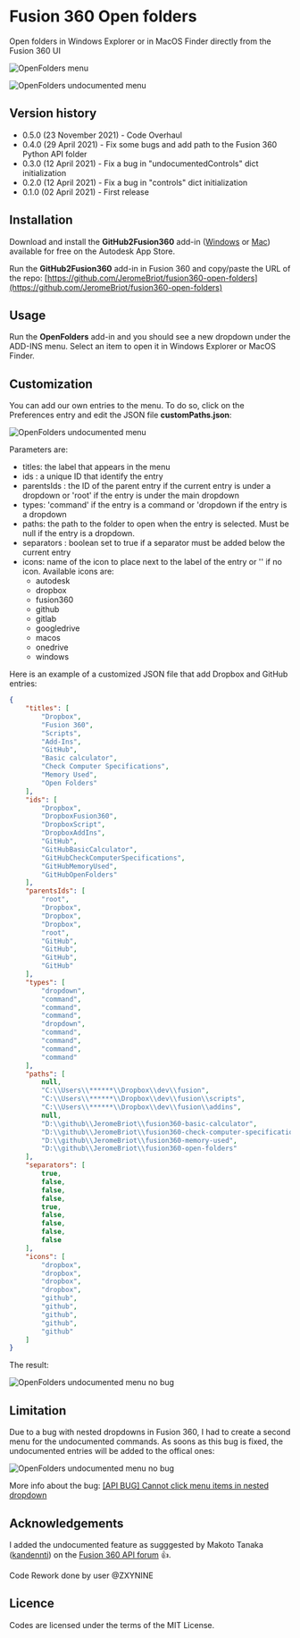 # Fusion 360 Open folders
Open folders in Windows Explorer or in MacOS Finder directly from the Fusion 360 UI

![OpenFolders menu](./images/fusion-360-open-folders-01.png)

![OpenFolders undocumented menu](./images/fusion-360-open-folders-03.png)

## Version history
- 0.5.0 (23 November 2021) - Code Overhaul
- 0.4.0 (29 April 2021) - Fix some bugs and add path to the Fusion 360 Python API folder
- 0.3.0 (12 April 2021) - Fix a bug in "undocumentedControls" dict initialization
- 0.2.0 (12 April 2021) - Fix a bug in "controls" dict initialization
- 0.1.0 (02 April 2021) - First release

## Installation

Download and install the **GitHub2Fusion360** add-in ([Windows](https://apps.autodesk.com/FUSION/fr/Detail/Index?id=789800822168335025&appLang=en&os=Win64) or [Mac](https://apps.autodesk.com/FUSION/fr/Detail/Index?id=789800822168335025&os=Mac&appLang=en)) available for free on the Autodesk App Store.

Run the **GitHub2Fusion360** add-in in Fusion 360 and copy/paste the URL of the repo: [https://github.com/JeromeBriot/fusion360-open-folders](https://github.com/JeromeBriot/fusion360-open-folders)

## Usage

Run the **OpenFolders** add-in and you should see a new dropdown under the ADD-INS menu. Select an item to open it in Windows Explorer or MacOS Finder.

## Customization

You can add our own entries to the menu. To do so, click on the Preferences entry and edit the JSON file **customPaths.json**:

![OpenFolders undocumented menu](./images/fusion-360-open-folders-05.png)

Parameters are:
* titles: the label that appears in the menu
* ids : a unique ID that identify the entry
* parentsIds : the ID of the parent entry if the current entry is under a dropdown or 'root' if the entry is under the main dropdown
* types: 'command' if the entry is a command or 'dropdown if the entry is a dropdown
* paths: the path to the folder to open when the entry is selected. Must be null if the entry is a dropdown.
* separators : boolean set to true if a separator must be added below the current entry
* icons: name of the icon to place next to the label of the entry or '' if no icon. Available icons are:
    * autodesk
    * dropbox
    * fusion360
    * github
    * gitlab
    * googledrive
    * macos
    * onedrive
    * windows

Here is an example of a customized JSON file that add Dropbox and GitHub entries:
```json
{
	"titles": [
		"Dropbox",
		"Fusion 360",
		"Scripts",
		"Add-Ins",
		"GitHub",
		"Basic calculator",
		"Check Computer Specifications",
		"Memory Used",
		"Open Folders"
	],
	"ids": [
		"Dropbox",
		"DropboxFusion360",
		"DropboxScript",
		"DropboxAddIns",
		"GitHub",
		"GitHubBasicCalculator",
		"GitHubCheckComputerSpecifications",
		"GitHubMemoryUsed",
		"GitHubOpenFolders"
	],
	"parentsIds": [
		"root",
		"Dropbox",
		"Dropbox",
		"Dropbox",
		"root",
		"GitHub",
		"GitHub",
		"GitHub",
		"GitHub"
	],
	"types": [
		"dropdown",
		"command",
		"command",
		"command",
		"dropdown",
		"command",
		"command",
		"command",
		"command"
	],
	"paths": [
		null,
		"C:\\Users\\******\\Dropbox\\dev\\fusion",
		"C:\\Users\\******\\Dropbox\\dev\\fusion\\scripts",
		"C:\\Users\\******\\Dropbox\\dev\\fusion\\addins",
		null,
		"D:\\github\\JeromeBriot\\fusion360-basic-calculator",
		"D:\\github\\JeromeBriot\\fusion360-check-computer-specifications",
		"D:\\github\\JeromeBriot\\fusion360-memory-used",
		"D:\\github\\JeromeBriot\\fusion360-open-folders"
	],
	"separators": [
		true,
		false,
		false,
		false,
		true,
		false,
		false,
		false,
		false
	],
	"icons": [
		"dropbox",
		"dropbox",
		"dropbox",
		"dropbox",
		"github",
		"github",
		"github",
		"github",
		"github"
	]
}
```

The result:

![OpenFolders undocumented menu no bug](./images/fusion-360-open-folders-02.png)

## Limitation

Due to a bug with nested dropdowns in Fusion 360, I had to create a second menu for the undocumented commands. As soons as this bug is fixed, the undocumented entries will be added to the offical ones:

![OpenFolders undocumented menu no bug](./images/fusion-360-open-folders-04.png)

More info about the bug: [[API BUG] Cannot click menu items in nested dropdown](https://forums.autodesk.com/t5/fusion-360-api-and-scripts/api-bug-cannot-click-menu-items-in-nested-dropdown/m-p/9669144#M10876)

## Acknowledgements
I added the undocumented feature as sugggested by Makoto Tanaka ([kandennti](https://forums.autodesk.com/t5/user/viewprofilepage/user-id/3787950)) on the [Fusion 360 API forum](https://forums.autodesk.com/t5/fusion-360-api-and-scripts/color-effect-for-head-up-display/m-p/10203555/highlight/true#M12997) :+1:.

Code Rework done by user @ZXYNINE

## Licence

Codes are licensed under the terms of the MIT License.
